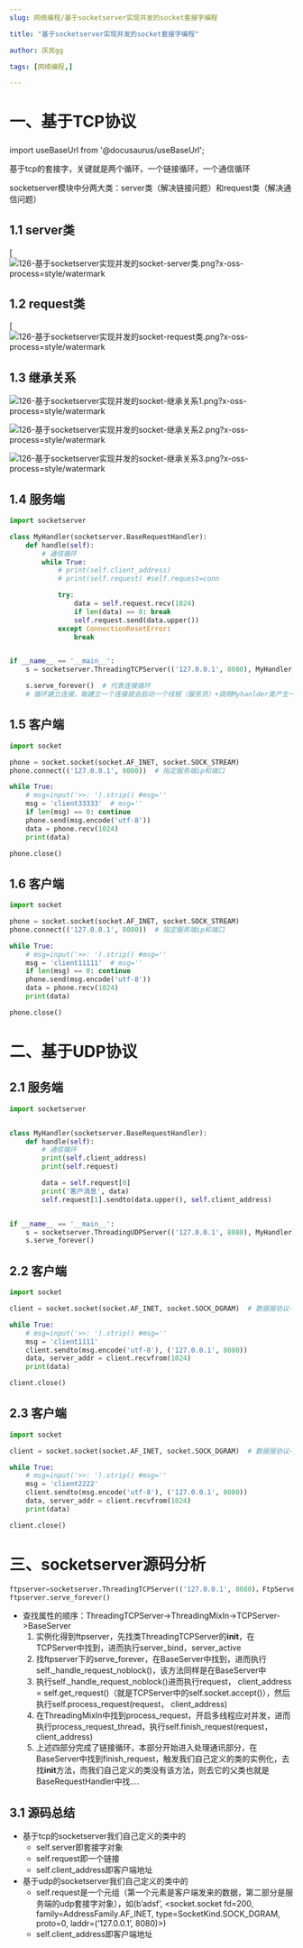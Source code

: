 ```yaml
---
slug: 网络编程/基于socketserver实现并发的socket套接字编程

title: "基于socketserver实现并发的socket套接字编程" 

author: 庆民gg

tags: [网络编程,]

---
```


# 一、基于TCP协议

#####

import useBaseUrl from '@docusaurus/useBaseUrl';

基于tcp的套接字，关键就是两个循环，一个链接循环，一个通信循环

socketserver模块中分两大类：server类（解决链接问题）和request类（解决通信问题）

<!-- truncate -->

## 1.1 server类

[![126-基于socketserver实现并发的socket-server类.png?x-oss-process=style/watermark](https://tva1.sinaimg.cn/large/007S8ZIlly1gjrn33c777j30cj0k1jsh.jpg)

## 1.2 request类

[![126-基于socketserver实现并发的socket-request类.png?x-oss-process=style/watermark](https://tva1.sinaimg.cn/large/007S8ZIlly1gjrn3iozvoj309b09q74j.jpg)

## 1.3 继承关系

![126-基于socketserver实现并发的socket-继承关系1.png?x-oss-process=style/watermark](https://tva1.sinaimg.cn/large/007S8ZIlly1gjrn3wa5e8j30mo0d9mxv.jpg)

![126-基于socketserver实现并发的socket-继承关系2.png?x-oss-process=style/watermark](https://tva1.sinaimg.cn/large/007S8ZIlly1gjrn4188ntj30lz0cjjs2.jpg)

![126-基于socketserver实现并发的socket-继承关系3.png?x-oss-process=style/watermark](https://tva1.sinaimg.cn/large/007S8ZIlly1gjrn4bt7sgj30aw05nmx6.jpg)

## 1.4 服务端

```python
import socketserver

class MyHandler(socketserver.BaseRequestHandler):
    def handle(self):
        # 通信循环
        while True:
            # print(self.client_address)
            # print(self.request) #self.request=conn

            try:
                data = self.request.recv(1024)
                if len(data) == 0: break
                self.request.send(data.upper())
            except ConnectionResetError:
                break


if __name__ == '__main__':
    s = socketserver.ThreadingTCPServer(('127.0.0.1', 8080), MyHandler, bind_and_activate=True)

    s.serve_forever()  # 代表连接循环
    # 循环建立连接，每建立一个连接就会启动一个线程（服务员）+调用Myhanlder类产生一个对象，调用该对象下的handle方法，专门与刚刚建立好的连接做通信循环
```

## 1.5 客户端

```python
import socket

phone = socket.socket(socket.AF_INET, socket.SOCK_STREAM)
phone.connect(('127.0.0.1', 8080))  # 指定服务端ip和端口

while True:
    # msg=input('>>: ').strip() #msg=''
    msg = 'client33333'  # msg=''
    if len(msg) == 0: continue
    phone.send(msg.encode('utf-8'))
    data = phone.recv(1024)
    print(data)

phone.close()
```

## 1.6 客户端

```python
import socket

phone = socket.socket(socket.AF_INET, socket.SOCK_STREAM)
phone.connect(('127.0.0.1', 8080))  # 指定服务端ip和端口

while True:
    # msg=input('>>: ').strip() #msg=''
    msg = 'client11111'  # msg=''
    if len(msg) == 0: continue
    phone.send(msg.encode('utf-8'))
    data = phone.recv(1024)
    print(data)

phone.close()
```

# 二、基于UDP协议

## 2.1 服务端

```python
import socketserver


class MyHandler(socketserver.BaseRequestHandler):
    def handle(self):
        # 通信循环
        print(self.client_address)
        print(self.request)

        data = self.request[0]
        print('客户消息', data)
        self.request[1].sendto(data.upper(), self.client_address)


if __name__ == '__main__':
    s = socketserver.ThreadingUDPServer(('127.0.0.1', 8080), MyHandler)
    s.serve_forever()
```

## 2.2 客户端

```python
import socket

client = socket.socket(socket.AF_INET, socket.SOCK_DGRAM)  # 数据报协议-》udp

while True:
    # msg=input('>>: ').strip() #msg=''
    msg = 'client1111'
    client.sendto(msg.encode('utf-8'), ('127.0.0.1', 8080))
    data, server_addr = client.recvfrom(1024)
    print(data)

client.close()
```

## 2.3 客户端

```python
import socket

client = socket.socket(socket.AF_INET, socket.SOCK_DGRAM)  # 数据报协议-》udp

while True:
    # msg=input('>>: ').strip() #msg=''
    msg = 'client2222'
    client.sendto(msg.encode('utf-8'), ('127.0.0.1', 8080))
    data, server_addr = client.recvfrom(1024)
    print(data)

client.close()
```

# 三、socketserver源码分析

```python
ftpserver=socketserver.ThreadingTCPServer(('127.0.0.1', 8080)，FtpServer)
ftpserver.serve_forever()
```

- 查找属性的顺序：ThreadingTCPServer->ThreadingMixIn->TCPServer->BaseServer
  1. 实例化得到ftpserver，先找类ThreadingTCPServer的**init**，在TCPServer中找到，进而执行server_bind，server_active
  2. 找ftpserver下的serve_forever，在BaseServer中找到，进而执行self._handle_request_noblock()，该方法同样是在BaseServer中
  3. 执行self._handle_request_noblock()进而执行request， client_address = self.get_request()（就是TCPServer中的self.socket.accept()），然后执行self.process_request(request， client_address)
  4. 在ThreadingMixIn中找到process_request，开启多线程应对并发，进而执行process_request_thread，执行self.finish_request(request， client_address)
  5. 上述四部分完成了链接循环，本部分开始进入处理通讯部分，在BaseServer中找到finish_request，触发我们自己定义的类的实例化，去找**init**方法，而我们自己定义的类没有该方法，则去它的父类也就是BaseRequestHandler中找….

## 3.1 源码总结

- 基于tcp的socketserver我们自己定义的类中的
  - self.server即套接字对象
  - self.request即一个链接
  - self.client_address即客户端地址
- 基于udp的socketserver我们自己定义的类中的
  - self.request是一个元组（第一个元素是客户端发来的数据，第二部分是服务端的udp套接字对象），如(b’adsf’, <socket.socket fd=200, family=AddressFamily.AF_INET, type=SocketKind.SOCK_DGRAM, proto=0, laddr=(‘127.0.0.1’, 8080)>)
  - self.client_address即客户端地址